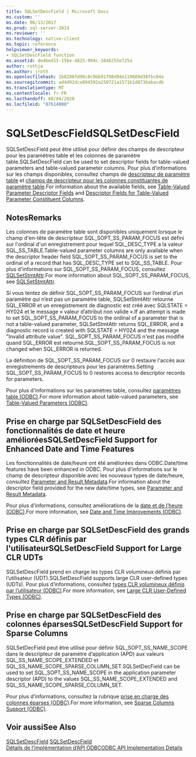 ```yaml
---
title: SQLSetDescField | Microsoft Docs
ms.custom: ''
ms.date: 06/13/2017
ms.prod: sql-server-2014
ms.reviewer: ''
ms.technology: native-client
ms.topic: reference
helpviewer_keywords:
- SQLSetDescField function
ms.assetid: de4bed15-15be-4825-994c-1046255e725a
author: rothja
ms.author: jroth
ms.openlocfilehash: 1b8290fd90c0c9bb91f08d94e119689d38fbc04e
ms.sourcegitcommit: ad4d92dce894592a259721a1571b1d8736abacdb
ms.translationtype: MT
ms.contentlocale: fr-FR
ms.lasthandoff: 08/04/2020
ms.locfileid: "87614000"
---
```

# <a name="sqlsetdescfield"></a><span data-ttu-id="21fb1-102">SQLSetDescField</span><span class="sxs-lookup"><span data-stu-id="21fb1-102">SQLSetDescField</span></span>
  <span data-ttu-id="21fb1-103">SQLSetDescField peut être utilisé pour définir des champs de descripteur pour les paramètres table et les colonnes de paramètre table.</span><span class="sxs-lookup"><span data-stu-id="21fb1-103">SQLSetDescField can be used to set descriptor fields for table-valued parameters and table-valued parameter columns.</span></span> <span data-ttu-id="21fb1-104">Pour plus d’informations sur les champs disponibles, consultez champs de [descripteur de paramètre table](../native-client-odbc-table-valued-parameters/table-valued-parameter-descriptor-fields.md) et [champs de descripteur pour les colonnes constituantes de paramètre table](../native-client-odbc-table-valued-parameters/descriptor-fields-for-table-valued-parameter-constituent-columns.md).</span><span class="sxs-lookup"><span data-stu-id="21fb1-104">For information about the available fields, see [Table-Valued Parameter Descriptor Fields](../native-client-odbc-table-valued-parameters/table-valued-parameter-descriptor-fields.md) and [Descriptor Fields for Table-Valued Parameter Constituent Columns](../native-client-odbc-table-valued-parameters/descriptor-fields-for-table-valued-parameter-constituent-columns.md).</span></span>  
  
## <a name="remarks"></a><span data-ttu-id="21fb1-105">Notes</span><span class="sxs-lookup"><span data-stu-id="21fb1-105">Remarks</span></span>  
 <span data-ttu-id="21fb1-106">Les colonnes de paramètre table sont disponibles uniquement lorsque le champ d'en-tête de descripteur SQL_SOPT_SS_PARAM_FOCUS est défini sur l'ordinal d'un enregistrement pour lequel SQL_DESC_TYPE a la valeur SQL_SS_TABLE.</span><span class="sxs-lookup"><span data-stu-id="21fb1-106">Table-valued parameter columns are only available when the descriptor header field SQL_SOPT_SS_PARAM_FOCUS is set to the ordinal of a record that has SQL_DESC_TYPE set to SQL_SS_TABLE.</span></span> <span data-ttu-id="21fb1-107">Pour plus d'informations sur SQL_SOPT_SS_PARAM_FOCUS, consultez [SQLSetStmtAttr](sqlsetstmtattr.md).</span><span class="sxs-lookup"><span data-stu-id="21fb1-107">For more information about SQL_SOPT_SS_PARAM_FOCUS, see [SQLSetStmtAttr](sqlsetstmtattr.md).</span></span>  
  
 <span data-ttu-id="21fb1-108">Si vous tentez de définir SQL_SOPT_SS_PARAM_FOCUS sur l’ordinal d’un paramètre qui n’est pas un paramètre table, SQLSetStmtAttr retourne SQL_ERROR et un enregistrement de diagnostic est créé avec SQLSTATE = HY024 et le message « valeur d’attribut non valide ».</span><span class="sxs-lookup"><span data-stu-id="21fb1-108">If an attempt is made to set SQL_SOPT_SS_PARAM_FOCUS to the ordinal of a parameter that is not a table-valued parameter, SQLSetStmtAttr returns SQL_ERROR, and a diagnostic record is created with SQLSTATE = HY024 and the message "Invalid attribute value".</span></span> <span data-ttu-id="21fb1-109">SQL_SOPT_SS_PARAM_FOCUS n'est pas modifié quand SQL_ERROR est retourné.</span><span class="sxs-lookup"><span data-stu-id="21fb1-109">SQL_SOPT_SS_PARAM_FOCUS is not changed when SQL_ERROR is returned.</span></span>  
  
 <span data-ttu-id="21fb1-110">La définition de SQL_SOPT_SS_PARAM_FOCUS sur 0 restaure l'accès aux enregistrements de descripteurs pour les paramètres.</span><span class="sxs-lookup"><span data-stu-id="21fb1-110">Setting SQL_SOPT_SS_PARAM_FOCUS to 0 restores access to descriptor records for parameters.</span></span>  
  
 <span data-ttu-id="21fb1-111">Pour plus d’informations sur les paramètres table, consultez [paramètres table &#40;ODBC&#41;](../native-client-odbc-table-valued-parameters/table-valued-parameters-odbc.md).</span><span class="sxs-lookup"><span data-stu-id="21fb1-111">For more information about table-valued parameters, see [Table-Valued Parameters &#40;ODBC&#41;](../native-client-odbc-table-valued-parameters/table-valued-parameters-odbc.md).</span></span>  
  
## <a name="sqlsetdescfield-support-for-enhanced-date-and-time-features"></a><span data-ttu-id="21fb1-112">Prise en charge par SQLSetDescField des fonctionnalités de date et heure améliorées</span><span class="sxs-lookup"><span data-stu-id="21fb1-112">SQLSetDescField Support for Enhanced Date and Time Features</span></span>  
 <span data-ttu-id="21fb1-113">Les fonctionnalités de date/heure ont été améliorées dans ODBC.</span><span class="sxs-lookup"><span data-stu-id="21fb1-113">Date/time features have been enhanced in ODBC.</span></span> <span data-ttu-id="21fb1-114">Pour plus d'informations sur le champ de descripteur disponible avec les nouveaux types de date/heure, consultez [Parameter and Result Metadata](../native-client-odbc-date-time/metadata-parameter-and-result.md).</span><span class="sxs-lookup"><span data-stu-id="21fb1-114">For information about the descriptor field provided for the new date/time types, see [Parameter and Result Metadata](../native-client-odbc-date-time/metadata-parameter-and-result.md).</span></span>  
  
 <span data-ttu-id="21fb1-115">Pour plus d’informations, consultez améliorations de la [date et de l’heure &#40;ODBC&#41;](../native-client-odbc-date-time/date-and-time-improvements-odbc.md).</span><span class="sxs-lookup"><span data-stu-id="21fb1-115">For more information, see [Date and Time Improvements &#40;ODBC&#41;](../native-client-odbc-date-time/date-and-time-improvements-odbc.md).</span></span>  
  
## <a name="sqlsetdescfield-support-for-large-clr-udts"></a><span data-ttu-id="21fb1-116">Prise en charge par SQLSetDescField des grands types CLR définis par l'utilisateur</span><span class="sxs-lookup"><span data-stu-id="21fb1-116">SQLSetDescField Support for Large CLR UDTs</span></span>  
 <span data-ttu-id="21fb1-117">SQLSetDescField prend en charge les types CLR volumineux définis par l’utilisateur (UDT).</span><span class="sxs-lookup"><span data-stu-id="21fb1-117">SQLSetDescField supports large CLR user-defined types (UDTs).</span></span> <span data-ttu-id="21fb1-118">Pour plus d’informations, consultez [types CLR volumineux définis par l’utilisateur &#40;ODBC&#41;](../native-client/odbc/large-clr-user-defined-types-odbc.md).</span><span class="sxs-lookup"><span data-stu-id="21fb1-118">For more information, see [Large CLR User-Defined Types &#40;ODBC&#41;](../native-client/odbc/large-clr-user-defined-types-odbc.md).</span></span>  
  
## <a name="sqlsetdescfield-support-for-sparse-columns"></a><span data-ttu-id="21fb1-119">Prise en charge par SQLSetDescField des colonnes éparses</span><span class="sxs-lookup"><span data-stu-id="21fb1-119">SQLSetDescField Support for Sparse Columns</span></span>  
 <span data-ttu-id="21fb1-120">SQLSetDecField peut être utilisé pour définir SQL_SOPT_SS_NAME_SCOPE dans le descripteur de paramètre d’application (APD) aux valeurs SQL_SS_NAME_SCOPE_EXTENDED et SQL_SS_NAME_SCOPE_SPARSE_COLUMN_SET.</span><span class="sxs-lookup"><span data-stu-id="21fb1-120">SQLSetDecField can be used to set SQL_SOPT_SS_NAME_SCOPE in the application parameter descriptor (APD) to the values SQL_SS_NAME_SCOPE_EXTENDED and SQL_SS_NAME_SCOPE_SPARSE_COLUMN_SET.</span></span>  
  
 <span data-ttu-id="21fb1-121">Pour plus d’informations, consultez la rubrique [prise en charge des colonnes éparses &#40;ODBC&#41;](../native-client/odbc/sparse-columns-support-odbc.md).</span><span class="sxs-lookup"><span data-stu-id="21fb1-121">For more information, see [Sparse Columns Support &#40;ODBC&#41;](../native-client/odbc/sparse-columns-support-odbc.md).</span></span>  
  
## <a name="see-also"></a><span data-ttu-id="21fb1-122">Voir aussi</span><span class="sxs-lookup"><span data-stu-id="21fb1-122">See Also</span></span>  
 <span data-ttu-id="21fb1-123">[SQLSetDescField](https://go.microsoft.com/fwlink/?LinkId=80705) </span><span class="sxs-lookup"><span data-stu-id="21fb1-123">[SQLSetDescField](https://go.microsoft.com/fwlink/?LinkId=80705) </span></span>  
 [<span data-ttu-id="21fb1-124">Détails de l’implémentation d’API ODBC</span><span class="sxs-lookup"><span data-stu-id="21fb1-124">ODBC API Implementation Details</span></span>](odbc-api-implementation-details.md)  
  
  
